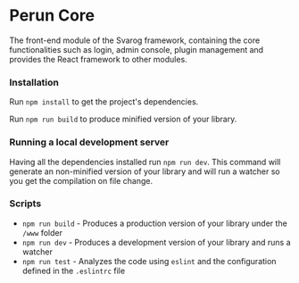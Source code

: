 # Perun Core

The front-end module of the Svarog framework, containing the core functionalities such as login, admin console, plugin management and provides the React framework to other modules.

### Installation

  Run `npm install` to get the project's dependencies.

  Run `npm run build` to produce minified version of your library.

### Running a local development server

Having all the dependencies installed run `npm run dev`. This command will generate an non-minified version of your library and will run a watcher so you get the compilation on file change.

### Scripts

- `npm run build` - Produces a production version of your library under the `/www` folder 
- `npm run dev` - Produces a development version of your library and runs a watcher 
- `npm run test` - Analyzes the code using `eslint` and the configuration defined in the `.eslintrc` file